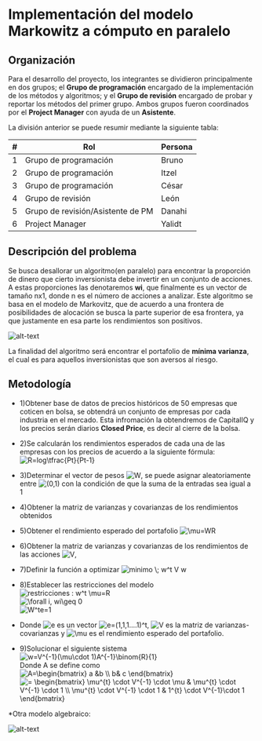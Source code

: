 # Implementación del modelo Markowitz a cómputo en paralelo



## Organización

Para el desarrollo del proyecto, los integrantes se dividieron principalmente en dos grupos; el **Grupo de programación** encargado de la implementación de los métodos y algoritmos; y el **Grupo de revisión** encargado de probar y reportar los métodos del primer grupo. Ambos grupos fueron coordinados por el **Project Manager** con ayuda de un **Asistente**.

La división anterior se puede resumir mediante la siguiente tabla:

| #    | Rol                                   | Persona      | 
| ---- | --------------------------------------| ------------ | 
| 1    | Grupo de programación                 | Bruno        | 
| 2    | Grupo de programación                 | Itzel        | 
| 3    | Grupo de programación                 | César        | 
| 4    | Grupo de revisión                     | León         |
| 5    | Grupo de revisión/Asistente de PM     | Danahi       | 
| 6    | Project Manager                       | Yalidt       | 

## Descripción del problema

Se busca desallorar un algoritmo(en paralelo) para encontrar la proporción de dinero que cierto inversionista debe invertir en un conjunto de acciones. A estas proporciones las denotaremos **wi**, que finalmente es un vector de tamaño nx1, donde n es el número de acciones a analizar. Este algoritmo se basa en el modelo de Markovitz, que de acuerdo a una frontera de posibilidades de alocación se busca la parte superior de esa frontera, ya que justamente en esa parte los rendimientos son positivos.

![alt-text](https://github.com/czammar/MNO_finalproject/blob/master/images/frontera_eficiente.png)

La finalidad del algoritmo será encontrar el portafolio de **mínima varianza**, el cual es para aquellos inversionistas que son aversos al riesgo. 

## Metodología
* 1)Obtener base de datos de precios históricos de 50 empresas que coticen en bolsa, se obtendrá un conjunto de empresas por cada industria en el mercado. Esta infromación la obtendremos de CapitalIQ y los precios serán diarios **Closed Price**, es decir al cierre de la bolsa.

* 2)Se calcularán los rendimientos esperados de cada una de las empresas con los precios de acuerdo a la siguiente fórmula:
![R=log\tfrac{Pt}{Pt-1}](https://render.githubusercontent.com/render/math?math=R%3Dlog%5Ctfrac%7BPt%7D%7BPt-1%7D)

* 3)Determinar el vector de pesos ![$W$](https://render.githubusercontent.com/render/math?math=%24W%24), se puede asignar aleatoriamente entre ![$(0,1)$](https://render.githubusercontent.com/render/math?math=%24(0%2C1)%24) con la condición de que la suma de la entradas sea igual a 1
* 4)Obtener la matriz de varianzas y covarianzas de los rendimientos obtenidos
* 5)Obtener el rendimiento esperado del portafolio ![$\mu=WR$](https://render.githubusercontent.com/render/math?math=%24%5Cmu%3DWR%24)
* 6)Obtener la matriz de varianzas y covarianzas de los rendimientos de las acciones ![$V$](https://render.githubusercontent.com/render/math?math=%24V%24),
* 7)Definir la función a optimizar  ![$minimo \; w^t V w$](https://render.githubusercontent.com/render/math?math=%24minimo%20%5C%3B%20w%5Et%20V%20w%24)
* 8)Establecer las restricciones del modelo<br />
![restricciones : w^t \mu=R](https://render.githubusercontent.com/render/math?math=restricciones%20%3A%20w%5Et%20%5Cmu%3DR)<br />
![\forall i, wi\geq 0](https://render.githubusercontent.com/render/math?math=%5Cforall%20i%2C%20wi%5Cgeq%200)<br />
![W^te=1](https://render.githubusercontent.com/render/math?math=W%5Ete%3D1)<br />

* Donde ![e](https://render.githubusercontent.com/render/math?math=e) es un vector ![e=(1,1,1....1)^t](https://render.githubusercontent.com/render/math?math=e%3D(1%2C1%2C1....1)%5Et), ![V](https://render.githubusercontent.com/render/math?math=V) es la matriz de varianzas-covarianzas y ![\mu](https://render.githubusercontent.com/render/math?math=%5Cmu) es el rendimiento esperado del portafolio.<br />

* 9)Solucionar el siguiente sistema  <br />
![w=V^{-1}(\mu\cdot 1)A^{-1}\binom{R}{1}](https://render.githubusercontent.com/render/math?math=w%3DV%5E%7B-1%7D(%5Cmu%5Ccdot%201)A%5E%7B-1%7D%5Cbinom%7BR%7D%7B1%7D)<br />
Donde A se define como<br />
![$A=\begin{bmatrix} a &b \\ b& c \end{bmatrix}$](https://render.githubusercontent.com/render/math?math=%24A%3D%5Cbegin%7Bbmatrix%7D%20a%20%26b%20%5C%5C%20b%26%20c%20%5Cend%7Bbmatrix%7D%24)![$= \begin{bmatrix} \mu^{t} \cdot V^{-1} \cdot \mu & \mu^{t} \cdot V^{-1} \cdot 1 \\ \mu^{t} \cdot V^{-1} \cdot 1 & 1^{t} \cdot V^{-1}\cdot 1 \end{bmatrix}$](https://render.githubusercontent.com/render/math?math=%24%3D%20%5Cbegin%7Bbmatrix%7D%20%5Cmu%5E%7Bt%7D%20%5Ccdot%20V%5E%7B-1%7D%20%5Ccdot%20%5Cmu%20%26%20%5Cmu%5E%7Bt%7D%20%5Ccdot%20V%5E%7B-1%7D%20%5Ccdot%201%20%5C%5C%20%5Cmu%5E%7Bt%7D%20%5Ccdot%20V%5E%7B-1%7D%20%5Ccdot%201%20%26%201%5E%7Bt%7D%20%5Ccdot%20V%5E%7B-1%7D%5Ccdot%201%20%5Cend%7Bbmatrix%7D%24)<br />

*Otra modelo algebraico:

![alt-text](https://github.com/czammar/MNO_finalproject/blob/master/images/modelo.png)



